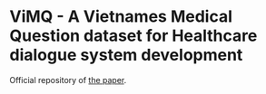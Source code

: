 # ViMQ - A Vietnames Medical Question dataset for Healthcare dialogue system development

Official repository of [the paper](https://link.springer.com/chapter/10.1007/978-3-030-92310-5_76).
